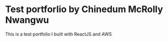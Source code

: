 # Test portforlio by Chinedum McRolly Nwangwu
This is a test portfolio I built with ReactJS and AWS
